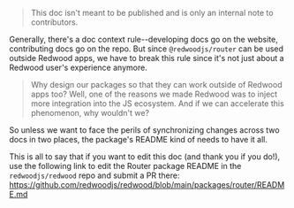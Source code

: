 > This doc isn't meant to be published and is only an internal note to contributors.

Generally, there's a doc context rule--developing docs go on the website, contributing docs go on the repo. But since `@redwoodjs/router` can be used outside Redwood apps, we have to break this rule since it's not just about a Redwood user's experience anymore.

> Why design our packages so that they can work outside of Redwood apps too? Well, one of the reasons we made Redwood was to inject more integration into the JS ecosystem. And if we can accelerate this phenomenon, why wouldn't we?

So unless we want to face the perils of synchronizing changes across two docs in two places, the package's README kind of needs to have it all.

This is all to say that if you want to edit this doc (and thank you if you do!), use the following link to edit the Router package README in the `redwoodjs/redwood` repo and submit a PR there:
https://github.com/redwoodjs/redwood/blob/main/packages/router/README.md
